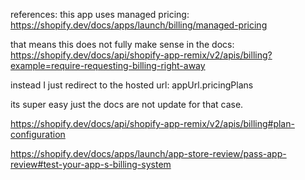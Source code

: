 



references:
this app uses managed pricing:
https://shopify.dev/docs/apps/launch/billing/managed-pricing

that means this does not fully make sense in the docs:
https://shopify.dev/docs/api/shopify-app-remix/v2/apis/billing?example=require-requesting-billing-right-away

instead I just redirect to the hosted url:
appUrl.pricingPlans

its super easy just the docs are not update for that case.

https://shopify.dev/docs/api/shopify-app-remix/v2/apis/billing#plan-configuration

https://shopify.dev/docs/apps/launch/app-store-review/pass-app-review#test-your-app-s-billing-system

